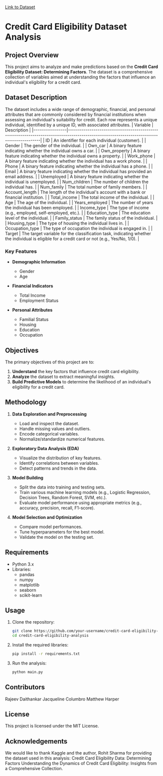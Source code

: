 ﻿

[Link to Dataset](https://www.kaggle.com/datasets/rohit265/credit-card-eligibility-data-determining-factors/)

# Credit Card Eligibility Dataset Analysis

## Project Overview

This project aims to analyze and make predictions based on the **Credit Card Eligibility Dataset: Determining Factors**. The dataset is a comprehensive collection of variables aimed at understanding the factors that influence an individual's eligibility for a credit card. 

## Dataset Description

The dataset includes a wide range of demographic, financial, and personal attributes that are commonly considered by financial institutions when assessing an individual's suitability for credit. Each row represents a unique individual, identified by a unique ID, with associated attributes.
| Variable        | Description                                                                                                                                  |
|-----------------|----------------------------------------------------------------------------------------------------------------------------------------------|
| ID              | An identifier for each individual (customer).                                                                                                |
| Gender          | The gender of the individual.                                                                                                                |
| Own_car         | A binary feature indicating whether the individual owns a car.                                                                               |
| Own_property    | A binary feature indicating whether the individual owns a property.                                                                          |
| Work_phone      | A binary feature indicating whether the individual has a work phone.                                                                         |
| Phone           | A binary feature indicating whether the individual has a phone.                                                                              |
| Email           | A binary feature indicating whether the individual has provided an email address.                                                            |
| Unemployed      | A binary feature indicating whether the individual is unemployed.                                                                            |
| Num_children    | The number of children the individual has.                                                                                                   |
| Num_family      | The total number of family members.                                                                                                          |
| Account_length  | The length of the individual's account with a bank or financial institution.                                                                 |
| Total_income    | The total income of the individual.                                                                                                          |
| Age             | The age of the individual.                                                                                                                   |
| Years_employed  | The number of years the individual has been employed.                                                                                        |
| Income_type     | The type of income (e.g., employed, self-employed, etc.).                                                                                    |
| Education_type  | The education level of the individual.                                                                                                       |
| Family_status   | The family status of the individual.                                                                                                         |
| Housing_type    | The type of housing the individual lives in.                                                                                                 |
| Occupation_type | The type of occupation the individual is engaged in.                                                                                         |
| Target          | The target variable for the classification task, indicating whether the individual is eligible for a credit card or not (e.g., Yes/No, 1/0). |

### Key Features

- **Demographic Information**
  - Gender
  - Age

- **Financial Indicators**
  - Total Income
  - Employment Status

- **Personal Attributes**
  - Familial Status
  - Housing
  - Education
  - Occupation

## Objectives

The primary objectives of this project are to:
1. **Understand** the key factors that influence credit card eligibility.
2. **Analyze** the dataset to extract meaningful insights.
3. **Build Predictive Models** to determine the likelihood of an individual's eligibility for a credit card.

## Methodology

1. **Data Exploration and Preprocessing**
   - Load and inspect the dataset.
   - Handle missing values and outliers.
   - Encode categorical variables.
   - Normalize/standardize numerical features.

2. **Exploratory Data Analysis (EDA)**
   - Visualize the distribution of key features.
   - Identify correlations between variables.
   - Detect patterns and trends in the data.

3. **Model Building**
   - Split the data into training and testing sets.
   - Train various machine learning models (e.g., Logistic Regression, Decision Trees, Random Forest, SVM, etc.).
   - Evaluate model performance using appropriate metrics (e.g., accuracy, precision, recall, F1-score).

4. **Model Selection and Optimization**
   - Compare model performances.
   - Tune hyperparameters for the best model.
   - Validate the model on the testing set.

## Requirements

- Python 3.x
- Libraries:
  - pandas
  - numpy
  - matplotlib
  - seaborn
  - scikit-learn

## Usage

1. Clone the repository:
    ```sh
    git clone https://github.com/your-username/credit-card-eligibility-analysis.git
    cd credit-card-eligibility-analysis
    ```

2. Install the required libraries:
    ```sh
    pip install -r requirements.txt
    ```

3. Run the analysis:
    ```sh
    python main.py
    ```

## Contributors
Rajeev Daithankar
Jacqueline Columbro
Matthew Harper


## License
This project is licensed under the MIT License.

## Acknowledgements
We would like to thank Kaggle and the author, Rohit Sharma for providing the dataset used in this analysis: Credit Card Eligibility Data: Determining Factors
Understanding the Dynamics of Credit Card Eligibility: Insights from a Comprehensive Collection.